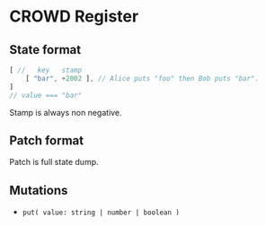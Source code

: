 # CROWD Register

## State format

```javascript
[ //   key   stamp
	[ "bar", +2002 ], // Alice puts "foo" then Bob puts "bar".
]
// value === "bar"
```

Stamp is always non negative.

## Patch format

Patch is full state dump.

## Mutations

- `put( value: string | number | boolean )`
